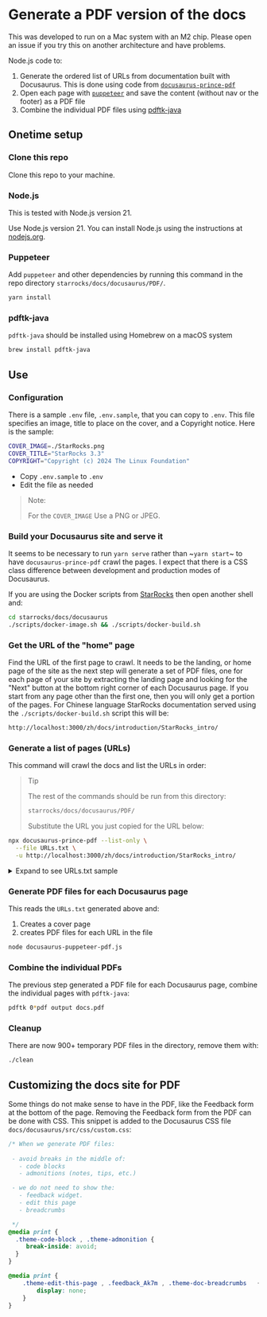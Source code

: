 # Generate a PDF version of the docs

This was developed to run on a Mac system with an M2 chip. Please open an issue if you try this on another architecture and have problems.

Node.js code to:
1. Generate the ordered list of URLs from documentation built with Docusaurus. This is done using code from [`docusaurus-prince-pdf`](https://github.com/signcl/docusaurus-prince-pdf)
2. Open each page with [`puppeteer`](https://pptr.dev/) and save the content (without nav or the footer) as a PDF file
3. Combine the individual PDF files using [pdftk-java](https://gitlab.com/pdftk-java/pdftk/-/blob/master/README.md?ref_type=heads)

## Onetime setup

### Clone this repo

Clone this repo to your machine.

### Node.js

This is tested with Node.js version 21.

Use Node.js version 21. You can install Node.js using the instructions at [nodejs.org](https://nodejs.org/en/download).

### Puppeteer

Add `puppeteer` and other dependencies by running this command in the repo directory `starrocks/docs/docusaurus/PDF/`.

```bash
yarn install
```

### pdftk-java

`pdftk-java` should be installed using Homebrew on a macOS system

```bash
brew install pdftk-java
```

## Use

### Configuration

There is a sample `.env` file, `.env.sample`, that you can copy to `.env`. This file specifies an image, title to place on the cover, and a Copyright notice. Here is the sample:

```bash
COVER_IMAGE=./StarRocks.png
COVER_TITLE="StarRocks 3.3"
COPYRIGHT="Copyright (c) 2024 The Linux Foundation"
```

- Copy `.env.sample` to `.env`
- Edit the file as needed

> Note:
>
> For the `COVER_IMAGE` Use a PNG or JPEG.

### Build your Docusaurus site and serve it

It seems to be necessary to run `yarn serve` rather than ~`yarn start`~ to have `docusaurus-prince-pdf` crawl the pages. I expect that there is a CSS class difference between development and production modes of Docusaurus.

If you are using the Docker scripts from [StarRocks](https://github.com/StarRocks/starrocks/tree/main/docs/docusaurus/scripts) then open another shell and:

```bash
cd starrocks/docs/docusaurus
./scripts/docker-image.sh && ./scripts/docker-build.sh
```

### Get the URL of the "home" page

Find the URL of the first page to crawl. It needs to be the landing, or home page of the site as the next step will generate a set of PDF files, one for each page of your site by extracting the landing page and looking for the "Next" button at the bottom right corner of each Docusaurus page. If you start from any page other than the first one, then you will only get a portion of the pages. For Chinese language StarRocks documentation served using the `./scripts/docker-build.sh` script this will be:

```bash
http://localhost:3000/zh/docs/introduction/StarRocks_intro/
```

### Generate a list of pages (URLs)

This command will crawl the docs and list the URLs in order:

> Tip
>
> The rest of the commands should be run from this directory:
>
> ```bash
> starrocks/docs/docusaurus/PDF/
> ```
>
> Substitute the URL you just copied for the URL below:

```bash
npx docusaurus-prince-pdf --list-only \
  --file URLs.txt \
  -u http://localhost:3000/zh/docs/introduction/StarRocks_intro/
```

<details>
  <summary>Expand to see URLs.txt sample</summary>

This is the file format, using the StarRocks developer docs as an example:
```bash
http://localhost:3000/zh/docs/developers/build-starrocks/Build_in_docker/
http://localhost:3000/zh/docs/developers/build-starrocks/build_starrocks_on_ubuntu/
http://localhost:3000/zh/docs/developers/build-starrocks/handbook/
http://localhost:3000/zh/docs/developers/code-style-guides/protobuf-guides/
http://localhost:3000/zh/docs/developers/code-style-guides/restful-api-standard/
http://localhost:3000/zh/docs/developers/code-style-guides/thrift-guides/
http://localhost:3000/zh/docs/developers/debuginfo/
http://localhost:3000/zh/docs/developers/development-environment/IDEA/
http://localhost:3000/zh/docs/developers/development-environment/ide-setup/
http://localhost:3000/zh/docs/developers/trace-tools/Trace/%
```

</details>


### Generate PDF files for each Docusaurus page

This reads the `URLs.txt` generated above and:
1. Creates a cover page
2. creates PDF files for each URL in the file

```bash
node docusaurus-puppeteer-pdf.js
```

### Combine the individual PDFs

The previous step generated a PDF file for each Docusaurus page, combine the individual pages with `pdftk-java`:

```bash
pdftk 0*pdf output docs.pdf
```

### Cleanup

There are now 900+ temporary PDF files in the directory, remove them with:

```bash
./clean
```

## Customizing the docs site for PDF

Some things do not make sense to have in the PDF, like the Feedback form at the bottom of the page. Removing the Feedback form from the PDF can be done with CSS. This snippet is added to the Docusaurus CSS file `docs/docusaurus/src/css/custom.css`:

```css
/* When we generate PDF files:
 
 - avoid breaks in the middle of:
   - code blocks
   - admonitions (notes, tips, etc.)

 - we do not need to show the:
   - feedback widget.
   - edit this page
   - breadcrumbs

 */
@media print {
  .theme-code-block , .theme-admonition {
     break-inside: avoid;
  }
}

@media print {
    .theme-edit-this-page , .feedback_Ak7m , .theme-doc-breadcrumbs   {
        display: none;
    }
}
```
